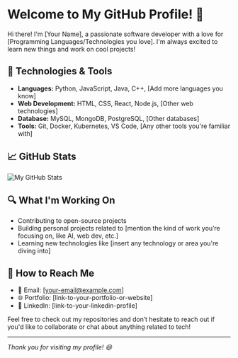 # Welcome to My GitHub Profile! 👋

Hi there! I'm [Your Name], a passionate software developer with a love for [Programming Languages/Technologies you love]. I'm always excited to learn new things and work on cool projects!

## 🔧 Technologies & Tools

- **Languages:** Python, JavaScript, Java, C++, [Add more languages you know]
- **Web Development:** HTML, CSS, React, Node.js, [Other web technologies]
- **Database:** MySQL, MongoDB, PostgreSQL, [Other databases]
- **Tools:** Git, Docker, Kubernetes, VS Code, [Any other tools you're familiar with]

## 📈 GitHub Stats

![My GitHub Stats](https://github-readme-stats.vercel.app/api?username=your-username&show_icons=true&hide_title=true&count_private=true&hide=prs&theme=radical)

## 🔍 What I'm Working On

- Contributing to open-source projects
- Building personal projects related to [mention the kind of work you’re focusing on, like AI, web dev, etc.]
- Learning new technologies like [insert any technology or area you're diving into]

## 📝 How to Reach Me

- 📧 Email: [your-email@example.com]
- 🌐 Portfolio: [link-to-your-portfolio-or-website]
- 📱 LinkedIn: [link-to-your-linkedin-profile]

Feel free to check out my repositories and don’t hesitate to reach out if you'd like to collaborate or chat about anything related to tech!

---

_Thank you for visiting my profile! 😄_

